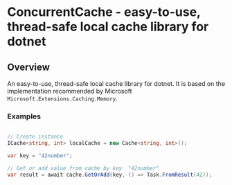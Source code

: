 # ConcurrentCache - easy-to-use, thread-safe local cache library for dotnet


## Overview

An easy-to-use, thread-safe local cache library for dotnet. It is based on the implementation recommended by Microsoft `Microsoft.Extensions.Caching.Memory`.



### Examples

```csharp

// Create instance
ICache<string, int> localCache = new Cache<string, int>();

var key = "42number";

// Get or add value from cache by key  "42number"
var result = await cache.GetOrAdd(key, () => Task.FromResult(42));


```
